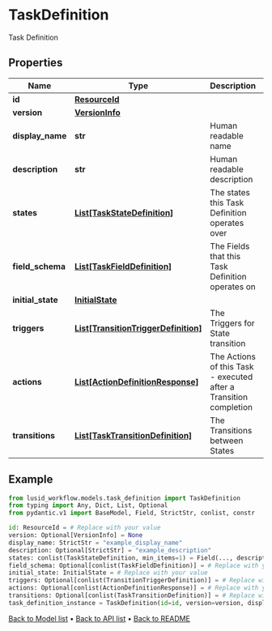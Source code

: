 # TaskDefinition

Task Definition
## Properties
Name | Type | Description | Notes
------------ | ------------- | ------------- | -------------
**id** | [**ResourceId**](ResourceId.md) |  | 
**version** | [**VersionInfo**](VersionInfo.md) |  | [optional] 
**display_name** | **str** | Human readable name | 
**description** | **str** | Human readable description | [optional] 
**states** | [**List[TaskStateDefinition]**](TaskStateDefinition.md) | The states this Task Definition operates over | 
**field_schema** | [**List[TaskFieldDefinition]**](TaskFieldDefinition.md) | The Fields that this Task Definition operates on | [optional] 
**initial_state** | [**InitialState**](InitialState.md) |  | 
**triggers** | [**List[TransitionTriggerDefinition]**](TransitionTriggerDefinition.md) | The Triggers for State transition | [optional] 
**actions** | [**List[ActionDefinitionResponse]**](ActionDefinitionResponse.md) | The Actions of this Task - executed after a Transition completion | [optional] 
**transitions** | [**List[TaskTransitionDefinition]**](TaskTransitionDefinition.md) | The Transitions between States | [optional] 
## Example

```python
from lusid_workflow.models.task_definition import TaskDefinition
from typing import Any, Dict, List, Optional
from pydantic.v1 import BaseModel, Field, StrictStr, conlist, constr

id: ResourceId = # Replace with your value
version: Optional[VersionInfo] = None
display_name: StrictStr = "example_display_name"
description: Optional[StrictStr] = "example_description"
states: conlist(TaskStateDefinition, min_items=1) = Field(..., description="The states this Task Definition operates over")
field_schema: Optional[conlist(TaskFieldDefinition)] = # Replace with your value
initial_state: InitialState = # Replace with your value
triggers: Optional[conlist(TransitionTriggerDefinition)] = # Replace with your value
actions: Optional[conlist(ActionDefinitionResponse)] = # Replace with your value
transitions: Optional[conlist(TaskTransitionDefinition)] = # Replace with your value
task_definition_instance = TaskDefinition(id=id, version=version, display_name=display_name, description=description, states=states, field_schema=field_schema, initial_state=initial_state, triggers=triggers, actions=actions, transitions=transitions)

```

[Back to Model list](../README.md#documentation-for-models) &#8226; [Back to API list](../README.md#documentation-for-api-endpoints) &#8226; [Back to README](../README.md)

